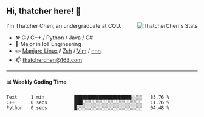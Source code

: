 ## Hi, thatcher here! :wave:

<img align="right" src="https://github-readme-stats.vercel.app/api?username=thatcherchen&title_color=333&text_color=777" alt="ThatcherChen's Stats" >

I'm Thatcher Chen, an undergraduate at CQU.

- :hammer_and_pick:  C / C++ / Python / Java / C# 
- :seedling:  Major in IoT Engineering
- :pencil2: [Manjaro Linux](https://github.com/manjaro) / [Zsh](https://github.com/zsh-users/zsh) / [Vim](https://github.com/vim/vim) / [nnn](https://github.com/jarun/nnn)
- :mailbox: thatcherchen@163.com

---

#### :bar_chart: Weekly Coding Time

<!--START_SECTION:waka-->

```text
Text     1 min           █████████████████████░░░░   83.76 %
C++      0 secs          ███░░░░░░░░░░░░░░░░░░░░░░   11.76 %
Python   0 secs          █░░░░░░░░░░░░░░░░░░░░░░░░   04.48 %
```

<!--END_SECTION:waka-->
